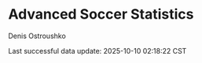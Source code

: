 # Advanced Soccer Statistics
Denis Ostroushko

<!-- gfm -->

Last successful data update: 2025-10-10 02:18:22 CST
